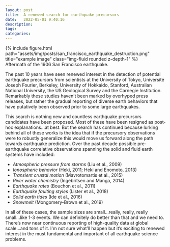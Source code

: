 ```yaml
---
layout: post
title:  A renewed search for earthquake precursors
date:   2022-05-01 9:40:16
description: 
tags: 
categories: 
---
```


<div class="row">
    <div class="col-sm mt-3 mt-md-0">
        {% include figure.html path="assets/img/posts/san_francisco_earthquake_destruction.png" title="example image" class="img-fluid rounded z-depth-1" %}
    </div>
</div>
<div class="caption">
    Aftermath of the 1906 San Francisco earthquake.
</div>

The past 10 years have seen renewed interest in the detection of potential earthquake precursors from scientists at the University of Tokyo, Université Joseph Fourier, Berkeley, University of Hokkaido, Stanford, Australian National University, the US Geological Survey and the Carnegie Institution.  Remarkably these studies haven’t been marked by overhyped press releases, but rather the gradual reporting of diverse earth behaviors that have putatively been observed prior to some large earthquakes.

This search is nothing new and countless earthquake precursors candidates have been proposed.  Most of these have been resigned as post-hoc explanations...at best. But the search has continued because lurking behind all of these works is the idea that if the precursory observations were to robustly generalize this would move us forward along the path towards earthquake prediction. Over the past decade possible pre-earthquake correlative observations spanning the solid and fluid earth systems have included:

- _Atmospheric pressure from storms_ (Liu et al., 2009)
- _Ionospheric behavior_ (Heki, 2011; Heki and Enomoto, 2013)
- _Transient crustal motion_ (Mavrotomartis et al., 2015)
- _River water chemistry_ (Ingebritsen and Manga, 2014)
- _Earthquake rates_ (Bouchon et al., 2011)
- _Earthquake faulting styles_ (Lister et al., 2018)
- _Solid earth tides_ (Ide et al., 2016)
- _Snowmelt_ (Mongomery-Brown et al., 2019)

In all of these cases, the sample sizes are small...really, really, really small...like 1-3 events.  We can definitely do better than that and we need to. There’s now near continuous reporting of high-quality data at global scale...and tons of it.  I'm not sure what’ll happen but it’s exciting to renewed interest in the must fundamental and important of all earthquake science problems.
